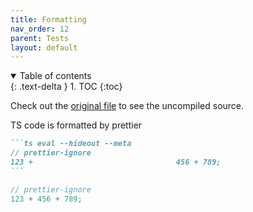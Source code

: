 ```yaml
---
title: Formatting
nav_order: 12
parent: Tests
layout: default
---
```


<details open markdown="block">
  <summary>
    Table of contents
  </summary>
  {: .text-delta }
1. TOC
{:toc}
</details>

Check out the [original file](https://github.com/lucasavila00/eval-md/tree/main/eval-mds/tests/formatting.md) to see the uncompiled source.

TS code is formatted by prettier

````md
```ts eval --hideout --meta
// prettier-ignore
123 +                                456 + 789;
```
````

```ts
// prettier-ignore
123 + 456 + 789;
```
